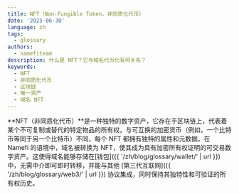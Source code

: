 ```yaml
---
title: NFT（Non-Fungible Token，非同质化代币）
date: '2025-06-30'
language: zh
tags:
  - glossary
authors:
  - namefiteam
description: 什么是 NFT？它与域名代币化有何关系？
keywords:
  - NFT
  - 非同质化代币
  - 区块链
  - 唯一资产
  - 域名 NFT
---
```

**NFT（非同质化代币）**是一种独特的数字资产，它存在于区块链上，代表着某个不可复制或替代的特定物品的所有权。与可互换的加密货币（例如，一个比特币等同于另一个比特币）不同，每个 NFT 都拥有独特的属性和元数据。在 Namefi 的语境中，域名被转换为 NFT，使其成为具有加密所有权证明的可交易数字资产。这使得域名能够存储在[钱包]({{ '/zh/blog/glossary/wallet/' | url }})中，无需中介即可即时转移，并能与其他 [第三代互联网]({{ '/zh/blog/glossary/web3/' | url }}) 协议集成，同时保持其独特性和可验证的所有权历史。
